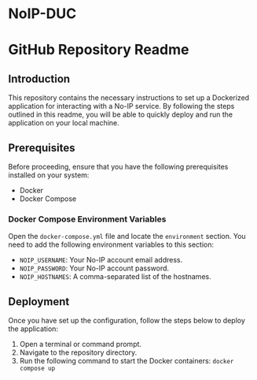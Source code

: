 # NoIP-DUC

# GitHub Repository Readme

## Introduction
This repository contains the necessary instructions to set up a Dockerized application for interacting with a No-IP service. By following the steps outlined in this readme, you will be able to quickly deploy and run the application on your local machine.

## Prerequisites
Before proceeding, ensure that you have the following prerequisites installed on your system:
- Docker
- Docker Compose

### Docker Compose Environment Variables
Open the `docker-compose.yml` file and locate the `environment` section. You need to add the following environment variables to this section:

- `NOIP_USERNAME`: Your No-IP account email address.
- `NOIP_PASSWORD`: Your No-IP account password.
- `NOIP_HOSTNAMES`: A comma-separated list of the hostnames.

## Deployment
Once you have set up the configuration, follow the steps below to deploy the application:

1. Open a terminal or command prompt.
2. Navigate to the repository directory.
3. Run the following command to start the Docker containers: `docker compose up`
